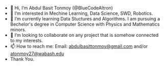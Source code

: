 - 👋 Hi, I’m Abdul Basit Tonmoy (@BlueCodeAltron)
- 👀 I’m interested in Mechine Learning, Data Science, SWD, Robotics.
- 🌱 I’m currently learning Data Stuctures and Algorithms. I am pursuing a Bechelor's degree in Computer Science with Physics and Mathematics minors.
- 💞️ I’m looking to collaborate on any project that is somehow connected to my interests.
- 📫 How to reach me: Email: abdulbasittonmoy@gmail.com and/or atonmoy27@wabash.edu
- Thank You.

<!---
BlueCodeAltron/BlueCodeAltron is a ✨ special ✨ repository because its `README.md` (this file) appears on your GitHub profile.
You can click the Preview link to take a look at your changes.
--->
